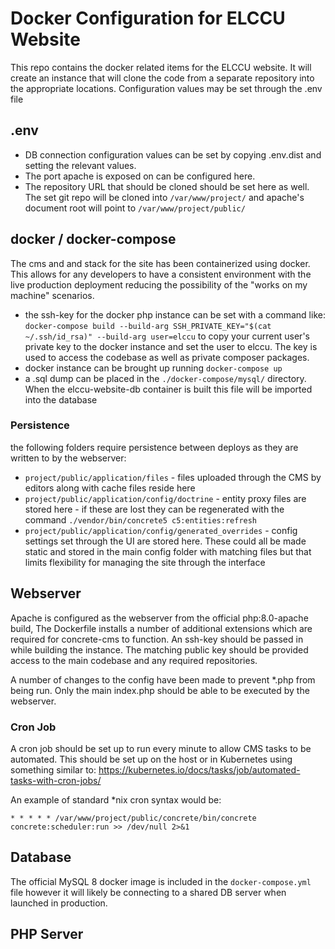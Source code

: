 # Docker Configuration for ELCCU Website

This repo contains the docker related items for the ELCCU website. It will create an instance that will clone
the code from a separate repository into the appropriate locations. Configuration values may be set through the .env file

## .env
* DB connection configuration values can be set by copying .env.dist and setting the relevant values. 
* The port apache is exposed on can be configured here.
* The repository URL that should be cloned should be set here as well. The set git repo will be cloned into `/var/www/project/` and apache's document root will point to `/var/www/project/public/`

## docker / docker-compose

The cms and and stack for the site has been containerized using docker. This allows for any developers to have
a consistent environment with the live production deployment reducing the possibility of the "works on my
machine" scenarios.

* the ssh-key for the docker php instance can be set with a command like:
  `docker-compose build --build-arg SSH_PRIVATE_KEY="$(cat ~/.ssh/id_rsa)" --build-arg user=elccu` to copy
  your current user's private key to the docker instance and set the user to elccu. The key is used to access
  the codebase as well as private composer packages.
* docker instance can be brought up running `docker-compose up`
* a .sql dump can be placed in the `./docker-compose/mysql/` directory. When the elccu-website-db container is built this file will be imported into the database

### Persistence

the following folders require persistence between deploys as they are written to by the webserver:
* `project/public/application/files` - files uploaded through the CMS by editors along with cache files reside here
* `project/public/application/config/doctrine` - entity proxy files are stored here - if these are lost they can be regenerated with the command `./vendor/bin/concrete5 c5:entities:refresh`
* `project/public/application/config/generated_overrides` - config settings set through the UI are stored here. These could all be made static and stored in the main config folder with matching files but that limits flexibility for managing the site through the interface

## Webserver

Apache is configured as the webserver from the official php:8.0-apache build, The Dockerfile installs a number of 
additional extensions which are required for concrete-cms to function. An ssh-key should be passed in while building
the instance. The matching public key should be provided access to the main codebase and any required repositories.

A number of changes to the config have been made to prevent *.php from being run. Only the main index.php should be able
to be executed by the webserver.

### Cron Job

A cron job should be set up to run every minute to allow CMS tasks to be automated. This should be set up on the host or in
Kubernetes using something similar to: https://kubernetes.io/docs/tasks/job/automated-tasks-with-cron-jobs/

An example of standard *nix cron syntax would be:

`* * * * * /var/www/project/public/concrete/bin/concrete concrete:scheduler:run >> /dev/null 2>&1`

## Database

The official MySQL 8 docker image is included in the `docker-compose.yml` file however it will likely be connecting to
a shared DB server when launched in production.

## PHP Server

